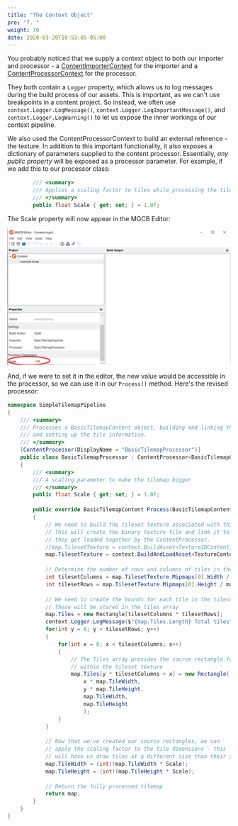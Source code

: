 ```yaml
---
title: "The Context Object"
pre: "7. "
weight: 70
date: 2020-03-20T10:53:05-05:00
---
```


You probably noticed that we supply a context object to both our importer and processor - a [ContentImporterContext](https://docs.monogame.net/api/Microsoft.Xna.Framework.Content.Pipeline.ContentImporterContext.html) for the importer and a [ContentProcessorContext](https://docs.monogame.net/api/Microsoft.Xna.Framework.Content.Pipeline.ContentProcessorContext.html) for the processor.

They both contain a `Logger` property, which allows us to log messages during the build process of our assets.  This is important, as we can't use breakpoints in a content project.  So instead, we often use `context.Logger.LogMessage()`, `context.Logger.LogImportantMessage()`, and `context.Logger.LogWarning()` to let us expose the inner workings of our context pipeline.

We also used the ContentProcessorContext to build an external reference - the texture. In addition to this important functionality, it also exposes a dictionary of parameters supplied to the content processor. Essentially, _any public property_ will be exposed as a processor parameter.  For example, if we add this to our processor class:

```csharp
        /// <summary>
        /// Applies a scaling factor to tiles while processing the tilemap
        /// </summary>
        public float Scale { get; set; } = 1.0f;
```

The Scale property will now appear in the MGCB Editor:

![The Scale BasicTilemapProcessor Property](/images/11.7.1.png)

And, if we were to set it in the editor, the new value would be accessible in the processor, so we can use it in our `Process()` method.  Here's the revised processor:

```csharp
namespace SimpleTilemapPipeline
{
    /// <summary>
    /// Processes a BasicTilemapContent object, building and linking the associated texture 
    /// and setting up the tile information.
    /// </summary>
    [ContentProcessor(DisplayName = "BasicTilemapProcessor")]
    public class BasicTilemapProcessor : ContentProcessor<BasicTilemapContent, BasicTilemapContent>
    {
        /// <summary>
        /// A scaling parameter to make the tilemap bigger
        /// </summary>
        public float Scale { get; set; } = 1.0f;

        public override BasicTilemapContent Process(BasicTilemapContent map, ContentProcessorContext context)
        {
            // We need to build the tileset texture associated with this tilemap
            // This will create the binary texture file and link it to this tilemap so 
            // they get loaded together by the ContentProcessor.  
            //map.TilesetTexture = context.BuildAsset<Texture2DContent, Texture2DContent>(map.TilesetTexture, "Texture2DProcessor");
            map.TilesetTexture = context.BuildAndLoadAsset<TextureContent, Texture2DContent>(new ExternalReference<TextureContent>(map.TilesetImageFilename), "TextureProcessor");

            // Determine the number of rows and columns of tiles in the tileset texture
            int tilesetColumns = map.TilesetTexture.Mipmaps[0].Width / map.TileWidth;
            int tilesetRows = map.TilesetTexture.Mipmaps[0].Height / map.TileWidth;

            // We need to create the bounds for each tile in the tileset image
            // These will be stored in the tiles array
            map.Tiles = new Rectangle[tilesetColumns * tilesetRows];
            context.Logger.LogMessage($"{map.Tiles.Length} Total tiles");
            for(int y = 0; y < tilesetRows; y++)
            {
                for(int x = 0; x < tilesetColumns; x++)
                {
                    // The Tiles array provides the source rectangle for a tile
                    // within the tileset texture
                    map.Tiles[y * tilesetColumns + x] = new Rectangle(
                        x * map.TileWidth,
                        y * map.TileHeight,
                        map.TileWidth,
                        map.TileHeight
                        );
                }
            }

            // Now that we've created our source rectangles, we can 
            // apply the scaling factor to the tile dimensions - this 
            // will have us draw tiles at a different size than their source
            map.TileWidth = (int)(map.TileWidth * Scale);
            map.TileHeight = (int)(map.TileHeight * Scale);

            // Return the fully processed tilemap
            return map;
        }
    }
}
```
